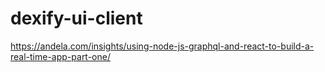 # dexify-ui-client

https://andela.com/insights/using-node-js-graphql-and-react-to-build-a-real-time-app-part-one/
